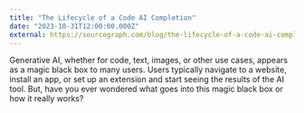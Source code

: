 ```yaml
---
title: "The Lifecycle of a Code AI Completion"
date: "2023-10-31T12:00:00.000Z"
external: https://sourcegraph.com/blog/the-lifecycle-of-a-code-ai-completion
---
```


Generative AI, whether for code, text, images, or other use cases, appears as a magic black box to many users. Users typically navigate to a website, install an app, or set up an extension and start seeing the results of the AI tool. But, have you ever wondered what goes into this magic black box or how it really works?
